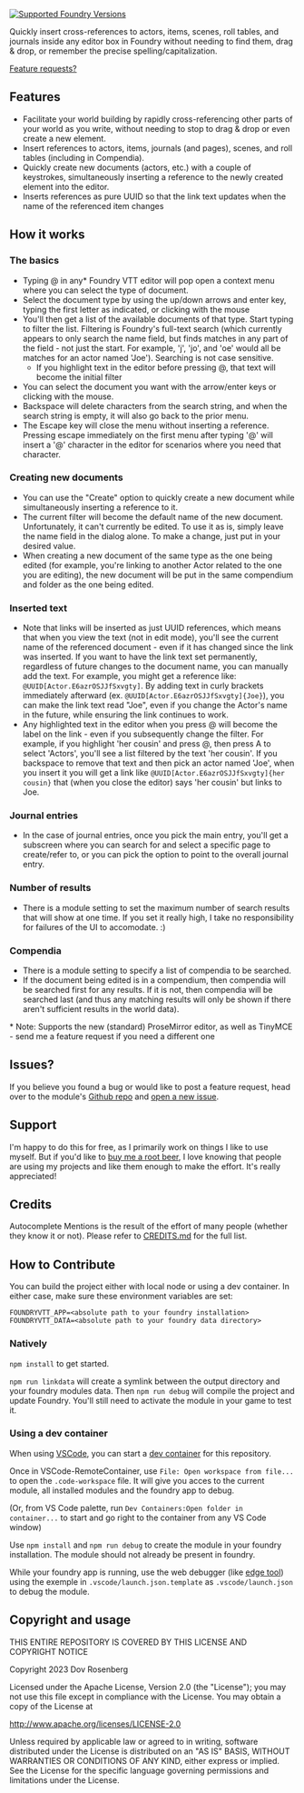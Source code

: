 [![Supported Foundry Versions](https://img.shields.io/endpoint?url=https://foundryshields.com/version?url=https://github.com/dovrosenberg/fvtt-autocomplete-mentions/raw/master/static/module.json)](https://github.com/dovrosenberg/fvtt-autocomplete-mentions)

Quickly insert cross-references to actors, items, scenes, roll tables, and journals inside any editor box in Foundry without needing to find them, drag & drop, or remember the precise spelling/capitalization.

[Feature requests?](https://github.com/dovrosenberg/fvtt-autocomplete-mentions/issues/new/choose)

## Features
- Facilitate your world building by rapidly cross-referencing other parts of your world as you write, 
without needing to stop to drag & drop or even create a new element. 
- Insert references to actors, items, journals (and pages), scenes, and roll tables (including in Compendia).
- Quickly create new documents (actors, etc.) with a couple of keystrokes, simultaneously inserting a reference 
to the newly created element into the editor.
- Inserts references as pure UUID so that the link text updates when the name of the referenced item changes 


## How it works
### The basics
- Typing @ in any* Foundry VTT editor will pop open a context menu where you can select the type of document.
- Select the document type by using the up/down arrows and enter key, typing the first letter as indicated, 
or clicking with the mouse
- You'll then get a list of the available documents of that type.  Start typing to filter the list.  Filtering is Foundry's full-text search (which currently appears to only search the name field, but finds matches in any part of the field - not just the start.  For example, 'j', 'jo', and 'oe' would all be matches for an actor named 'Joe'). Searching is not case sensitive.
  - If you highlight text in the editor before pressing @, that text will become the initial filter
- You can select the document you want with the arrow/enter keys or clicking with the mouse.  
- Backspace will delete characters from the search string, and when the search string is empty, it will also go back to the prior menu.  
- The Escape key will close the menu without inserting a reference.  Pressing escape immediately on the first menu after typing '@' will insert a '@' character in the editor for scenarios where you need that character. 

### Creating new documents
- You can use the "Create" option to quickly create a new document while simultaneously inserting a reference to it.
- The current filter will become the default name of the new document.  Unfortunately, it can't currently be edited.  To use it as is, simply leave the name field in the dialog alone.  To make a change, just put in your desired value.
- When creating a new document of the same type as the one being edited (for example, you're linking to another Actor related to the one you are editing), the new document will be put in the same compendium and folder as the one being edited.

### Inserted text
- Note that links will be inserted as just UUID references, which means that when you view the text (not in edit mode), you'll see the current name of the referenced document - even if it has changed since the link was inserted. If you want to have the link text set permanently, regardless of future changes to the document name, you can manually add the text. For example, you might get a reference like: `@UUID[Actor.E6azrOSJJfSxvgty]`. By adding text in curly brackets immediately afterward (ex. `@UUID[Actor.E6azrOSJJfSxvgty]{Joe}`), you can make the link text read "Joe", even if you change the Actor's name in the future, while ensuring the link continues to work.
- Any highlighted text in the editor when you press @ will become the label on the link - even if you subsequently change the filter.  For example, if you highlight 'her cousin' and press @, then press A to select 'Actors', you'll see a list filtered by the text 'her cousin'.  If you backspace to remove that text and then pick an actor named 'Joe', when you insert it you will get a link like `@UUID[Actor.E6azrOSJJfSxvgty]{her cousin}` that (when you close the editor) says 'her cousin' but links to Joe.

### Journal entries
- In the case of journal entries, once you pick the main entry, you'll get a subscreen where you can search for and select a specific page to create/refer to, or you can pick the option to point to the overall journal entry.

### Number of results
- There is a module setting to set the maximum number of search results that will show at one time.  If you set it really high, I take no responsibility for failures of the UI to accomodate. :) 

### Compendia
- There is a module setting to specify a list of compendia to be searched.  
- If the document being edited is in a compendium, then compendia will be searched first for any results.  If it is not, then compendia will be searched last (and thus any matching results will only be shown if there aren't sufficient results in the world data).

\* Note: Supports the new (standard) ProseMirror editor, as well as TinyMCE - send me a feature request if 
you need a different one


## Issues?

If you believe you found a bug or would like to post a feature request, head over to the module's [Github repo](https://github.com/dovrosenberg/fvtt-autocomplete-mentions) and [open a new issue](https://github.com/dovrosenberg/fvtt-autocomplete-mentions/issues/new/choose).

## Support

I'm happy to do this for free, as I primarily work on things I like to use myself.  But if you'd like to [buy me a root beer](https://ko-fi.com/phloro), I love knowing that people are using my projects and like them enough to make the effort. It's really appreciated!  

## Credits

Autocomplete Mentions is the result of the effort of many people (whether they know it or not). Please refer to [CREDITS.md](https://github.com/dovrosenberg/fvtt-autocomplete-mentions/blob/master/CREDITS.md) for the full list.

## How to Contribute
You can build the project either with local node or using a dev container.  In either case, make sure these environment variables are set:
```
FOUNDRYVTT_APP=<absolute path to your foundry installation>
FOUNDRYVTT_DATA=<absolute path to your foundry data directory>
```

### Natively
`npm install` to get started.

`npm run linkdata` will create a symlink between the output directory and your foundry modules data.  Then `npm run debug` will compile the project and update Foundry.  You'll still need to activate the module in your game to test it.

### Using a dev container
When using [VSCode](https://code.visualstudio.com/), you can start a [dev container](https://code.visualstudio.com/docs/devcontainers/create-dev-container) for this repository. 

Once in VSCode-RemoteContainer, use `File: Open workspace from file...` to open the `.code-workspace` file. It will give you acces to the current module, all installed modules and the foundry app to debug.

(Or, from VS Code palette, run `Dev Containers:Open folder in container...` to start and go right to the container from any VS Code window)

Use `npm install` and `npm run debug` to create the module in your foundry installation. The module should not already be present in foundry.

While your foundry app is running, use the web debugger (like [edge tool](https://marketplace.visualstudio.com/items?itemName=ms-edgedevtools.vscode-edge-devtools)) using the exemple in `.vscode/launch.json.template` as `.vscode/launch.json` to debug the module.

## Copyright and usage
THIS ENTIRE REPOSITORY IS COVERED BY THIS LICENSE AND COPYRIGHT NOTICE

Copyright 2023 Dov Rosenberg

Licensed under the Apache License, Version 2.0 (the "License");
you may not use this file except in compliance with the License.
You may obtain a copy of the License at

  http://www.apache.org/licenses/LICENSE-2.0

Unless required by applicable law or agreed to in writing, software
distributed under the License is distributed on an "AS IS" BASIS,
WITHOUT WARRANTIES OR CONDITIONS OF ANY KIND, either express or implied.
See the License for the specific language governing permissions and
limitations under the License.
